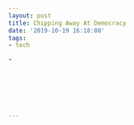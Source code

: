 ```yaml
---
layout: post
title: Chipping Away At Democracy
date: '2019-10-19 16:18:00'
tags:
- tech

- 







---
```


